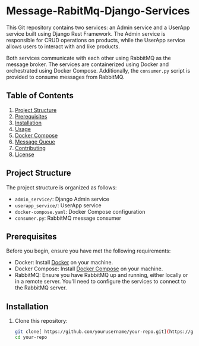 # Message-RabitMq-Django-Services
This Git repository contains two services: an Admin service and a UserApp service built using Django Rest Framework. The Admin service is responsible for CRUD operations on products, while the UserApp service allows users to interact with and like products.

Both services communicate with each other using RabbitMQ as the message broker. The services are containerized using Docker and orchestrated using Docker Compose. Additionally, the `consumer.py` script is provided to consume messages from RabbitMQ.

## Table of Contents

1. [Project Structure](#project-structure)
2. [Prerequisites](#prerequisites)
3. [Installation](#installation)
4. [Usage](#usage)
5. [Docker Compose](#docker-compose)
6. [Message Queue](#message-queue)
7. [Contributing](#contributing)
8. [License](#license)

## Project Structure

The project structure is organized as follows:

- `admin_service/`: Django Admin service
- `userapp_service/`: UserApp service
- `docker-compose.yaml`: Docker Compose configuration
- `consumer.py`: RabbitMQ message consumer

## Prerequisites

Before you begin, ensure you have met the following requirements:

- Docker: Install [Docker](https://www.docker.com/get-started) on your machine.
- Docker Compose: Install [Docker Compose](https://docs.docker.com/compose/install/) on your machine.
- RabbitMQ: Ensure you have RabbitMQ up and running, either locally or in a remote server. You'll need to configure the services to connect to the RabbitMQ server.

## Installation

1. Clone this repository:

   ```bash
   git clone[ https://github.com/yourusername/your-repo.git](https://github.com/Achujozef/Message-RabitMq-Django-Services.git)https://github.com/Achujozef/Message-RabitMq-Django-Services.git
   cd your-repo
